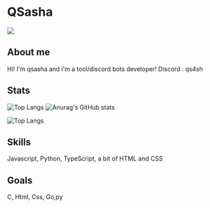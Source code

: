 
# QSasha
![](https://giffiles.alphacoders.com/121/12161.gif)


## About me

Hi! I'm qsasha and i'm a tool/discord bots developer!
Discord : qs4sh

## Stats

![Top Langs](https://github-readme-stats.vercel.app/api?/top-langs/?username=qsasha&layout=pie&theme=radical&border_radius=30)
![Anurag's GitHub stats](https://github-readme-stats.vercel.app/top-langs/api?username=qsasha\&show_icons=true\&theme=transparent)

![Top Langs](https://github-readme-stats.vercel.app/api/top-langs/?username=qsasha\&layout=donut&theme=radical&border_radius=30)
## Skills
Javascript, Python, TypeScript, a bit of HTML and CSS
## Goals
C, Html, Css, Go,py
